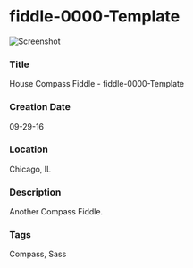 fiddle-0000-Template
======

![Screenshot](screenshot.png)


### Title

House Compass Fiddle - fiddle-0000-Template


### Creation Date

09-29-16


### Location

Chicago, IL


### Description

Another Compass Fiddle.


### Tags

Compass, Sass

